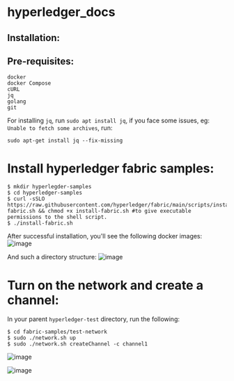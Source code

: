 # hyperledger_docs

## Installation:

  ## Pre-requisites:
  ```
  docker
  docker Compose
  cURL
  jq
  golang
  git
  ```
For installing `jq`, run `sudo apt install jq`, if you face some issues, eg: `Unable to fetch some archives`, run:
```
sudo apt-get install jq --fix-missing
```

# Install hyperledger fabric samples:
```
$ mkdir hyperlegder-samples
$ cd hyperledger-samples
$ curl -sSLO https://raw.githubusercontent.com/hyperledger/fabric/main/scripts/install-fabric.sh && chmod +x install-fabric.sh #to give executable permissions to the shell script.
$ ./install-fabric.sh

```
After successful installation, you'll see the following docker images:
![image](https://github.com/lakshya-chopra/hyperledger_docs/assets/77010972/3c867afa-ea9a-4f1d-b1b1-965b2801a41f)

And such a directory structure:
![image](https://github.com/lakshya-chopra/hyperledger_docs/assets/77010972/599c8451-499c-4a39-bfd2-4d735463a86b)

# Turn on the network and create a channel:

In your parent `hyperledger-test` directory, run the following:
```
$ cd fabric-samples/test-network
$ sudo ./network.sh up
$ sudo ./network.sh createChannel -c channel1
```
![image](https://github.com/lakshya-chopra/hyperledger_docs/assets/77010972/9898ac04-c064-4e1d-907d-091fb591634a)

![image](https://github.com/lakshya-chopra/hyperledger_docs/assets/77010972/6935127a-5456-4ea7-ad8d-39943ea1c94a)





